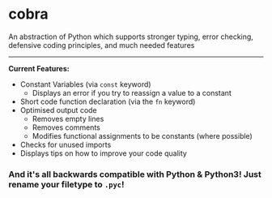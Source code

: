 # cobra
An abstraction of Python which supports stronger typing, error checking, defensive coding principles, and much needed features  
  
---
**Current Features:**  
* Constant Variables (via `const` keyword)
    * Displays an error if you try to reassign a value to a constant
* Short code function declaration (via the `fn` keyword)
* Optimised output code
    * Removes empty lines
    * Removes comments
    * Modifies functional assignments to be constants (where possible)
* Checks for unused imports
* Displays tips on how to improve your code quality

### And it's all backwards compatible with Python & Python3! Just rename your filetype to `.pyc`!